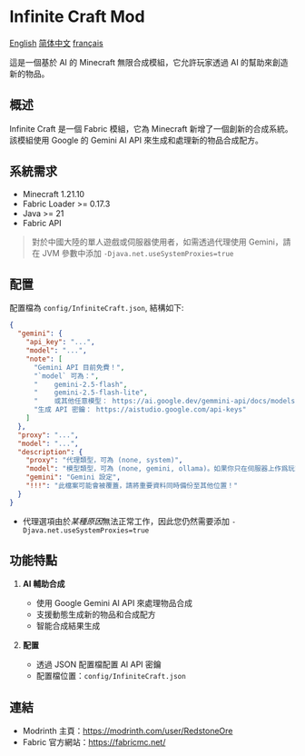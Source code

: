 # Infinite Craft Mod
[English](../README.md)
[简体中文](README.zh-CN.md)
[français](README.fr.md)

這是一個基於 AI 的 Minecraft 無限合成模組，它允許玩家透過 AI 的幫助來創造新的物品。

## 概述

Infinite Craft 是一個 Fabric 模組，它為 Minecraft 新增了一個創新的合成系統。該模組使用 Google 的 Gemini AI API 來生成和處理新的物品合成配方。

## 系統需求

- Minecraft 1.21.10
- Fabric Loader >= 0.17.3
- Java >= 21
- Fabric API

> 對於中國大陸的單人遊戲或伺服器使用者，如需透過代理使用 Gemini，請在 JVM 參數中添加 `-Djava.net.useSystemProxies=true`

## 配置
配置檔為 `config/InfiniteCraft.json`, 結構如下:
```json
{
  "gemini": {
    "api_key": "...",
    "model": "...",
    "note": [
      "Gemini API 目前免費！",
      "`model` 可為：",
      "    gemini-2.5-flash",
      "    gemini-2.5-flash-lite",
      "    或其他任意模型： https://ai.google.dev/gemmini-api/docs/models",
      "生成 API 密鑰： https://aistudio.google.com/api-keys"
    ]
  },
  "proxy": "...",
  "model": "...",
  "description": {
    "proxy": "代理類型，可為 (none, system)",
    "model": "模型類型，可為 (none, gemini, ollama)。如果你只在伺服器上作爲玩家使用此模組，可設為 none",
    "gemini": "Gemini 設定",
    "!!!": "此檔案可能會被覆蓋，請將重要資料同時備份至其他位置！"
  }
}
```
+ 代理選項由於*某種原因*無法正常工作，因此您仍然需要添加 `-Djava.net.useSystemProxies=true` 

## 功能特點

1. **AI 輔助合成**
   - 使用 Google Gemini AI API 來處理物品合成
   - 支援動態生成新的物品和合成配方
   - 智能合成結果生成

2. **配置**
   - 透過 JSON 配置檔配置 AI API 密鑰
   - 配置檔位置：`config/InfiniteCraft.json`

## 連結

- Modrinth 主頁：https://modrinth.com/user/RedstoneOre
- Fabric 官方網站：https://fabricmc.net/